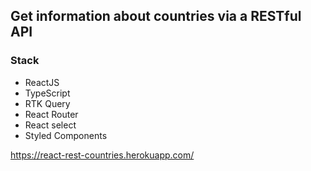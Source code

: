 ## Get information about countries via a RESTful API

### Stack  
 - ReactJS
 - TypeScript
 - RTK Query 
 - React Router
 - React select
 - Styled Components 

https://react-rest-countries.herokuapp.com/
